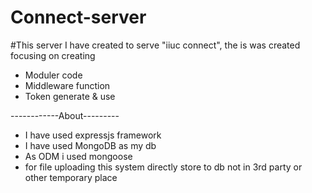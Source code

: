 # Connect-server

#This server I have created to serve "iiuc connect", the is was created focusing on creating

 * Moduler code
 * Middleware function
 * Token generate & use

------------About---------

* I have used expressjs framework
* I have used MongoDB as my db
* As ODM i used mongoose
* for file uploading this system directly store to db not in 3rd party or other temporary place
